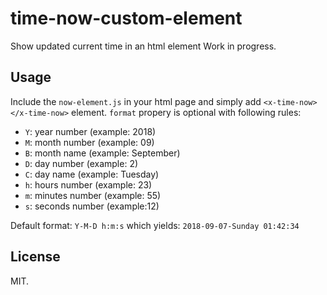 # time-now-custom-element
Show updated current time in an html element
Work in progress.


## Usage

Include the ```now-element.js``` in your html page and simply add ```<x-time-now></x-time-now>``` element.
```format``` propery is optional with following rules:
- ```Y```: year number (example: 2018)
- ```M```: month number (example: 09)
- ```B```: month name (example: September)
- ```D```: day number (example: 2)
- ```C```: day name (example: Tuesday)
- ```h```: hours number (example: 23)
- ```m```: minutes number (example: 55)
- ```s```: seconds number (example:12)

Default format: ```Y-M-D h:m:s``` which yields: ```2018-09-07-Sunday 01:42:34```

## License

MIT.
